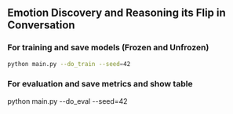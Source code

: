 ## Emotion Discovery and Reasoning its Flip in Conversation

### For training and save models (Frozen and Unfrozen)

```bash
python main.py --do_train --seed=42

``` 
### For evaluation and save metrics and show table


python main.py --do_eval --seed=42
